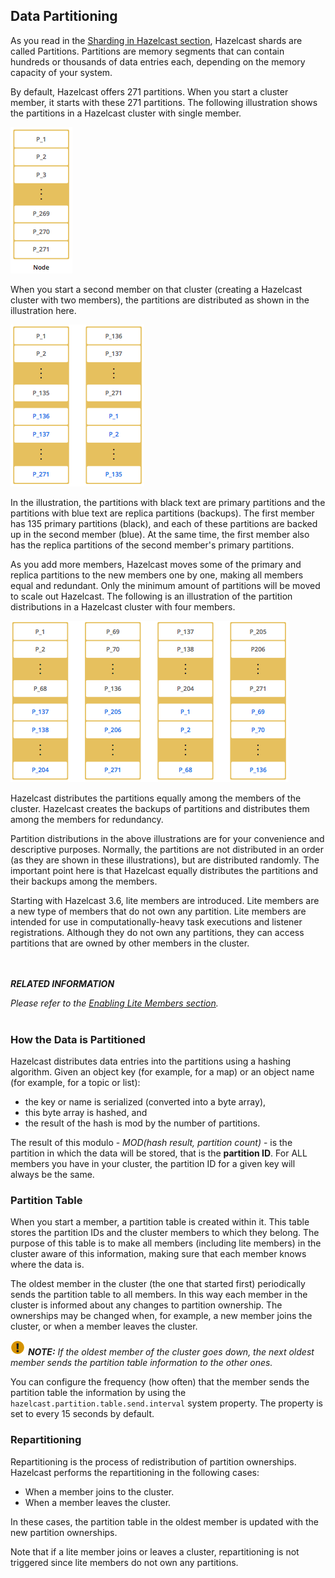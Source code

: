 
## Data Partitioning

As you read in the [Sharding in Hazelcast section](#sharding-in-hazelcast), Hazelcast shards are called Partitions. Partitions are memory segments that can contain hundreds or thousands of data entries each, depending on the memory capacity of your system. 

By default, Hazelcast offers 271 partitions. When you start a cluster member, it starts with these 271 partitions. The following illustration shows the partitions in a Hazelcast cluster with single member.

![Single Member with Partitions](images/hazelcastoverview/NodePartition.jpg)

When you start a second member on that cluster (creating a Hazelcast cluster with two members), the partitions are distributed as shown in the illustration here.

![Cluster with Two Members - Backups are Created](images/hazelcastoverview/BackupPartitions.jpg)

In the illustration, the partitions with black text are primary partitions and the partitions with blue text are replica partitions (backups). The first member has 135 primary partitions (black), and each of these partitions are backed up in the second member (blue). At the same time, the first member also has the replica partitions of the second member's primary partitions.

As you add more members, Hazelcast moves some of the primary and replica partitions to the new members one by one, making all members equal and redundant. Only the minimum amount of partitions will be moved to scale out Hazelcast. The following is an illustration of the partition distributions in a Hazelcast cluster with four members.

![Cluster with Four Members](images/hazelcastoverview/4NodeCluster.jpg)

Hazelcast distributes the partitions equally among the members of the cluster. Hazelcast creates the backups of partitions and distributes them among the members for redundancy.

Partition distributions in the above illustrations are for your convenience and descriptive purposes. Normally, the partitions are not distributed in an order (as they are shown in these illustrations), but are distributed randomly. The important point here is that Hazelcast equally distributes the partitions and their backups among the members.

Starting with Hazelcast 3.6, lite members are introduced. Lite members are a new type of members that do not own any partition. Lite members are intended for use in computationally-heavy task executions and listener registrations. Although they do not own any partitions,
they can access partitions that are owned by other members in the cluster.

<br></br>
***RELATED INFORMATION***

*Please refer to the [Enabling Lite Members section](#enabling-lite-members).*
<br></br> 


### How the Data is Partitioned

Hazelcast distributes data entries into the partitions using a hashing algorithm. Given an object key (for example, for a map) or an object name (for example, for a topic or list):

- the key or name is serialized (converted into a byte array),
- this byte array is hashed, and
- the result of the hash is mod by the number of partitions.

The result of this modulo - *MOD(hash result, partition count)* -  is the partition in which the data will be stored, that is the **partition ID**. For ALL members you have in your cluster, the partition ID for a given key will always be the same.

### Partition Table

When you start a member, a partition table is created within it. This table stores the partition IDs and the cluster members to which they belong. The purpose of this table is to make all members (including lite members) in the cluster aware of this information, making sure that each member knows where the data is.

The oldest member in the cluster (the one that started first) periodically sends the partition table to all members. In this way each member in the cluster is informed about any changes to partition ownership. The ownerships may be changed when, for example, a new member joins the cluster, or when a member leaves the cluster.

![image](images/NoteSmall.jpg) ***NOTE:*** *If the oldest member of the cluster goes down, the next oldest member sends the partition table information to the other ones.*

You can configure the frequency (how often) that the member sends the partition table the information by using the `hazelcast.partition.table.send.interval` system property. The property is set to every 15 seconds by default. 

### Repartitioning

Repartitioning is the process of redistribution of partition ownerships. Hazelcast performs the repartitioning in the following cases:

- When a member joins to the cluster.
- When a member leaves the cluster.

In these cases, the partition table in the oldest member is updated with the new partition ownerships. 

Note that if a lite member joins or leaves a cluster, repartitioning is not triggered since lite members do not own any partitions.


